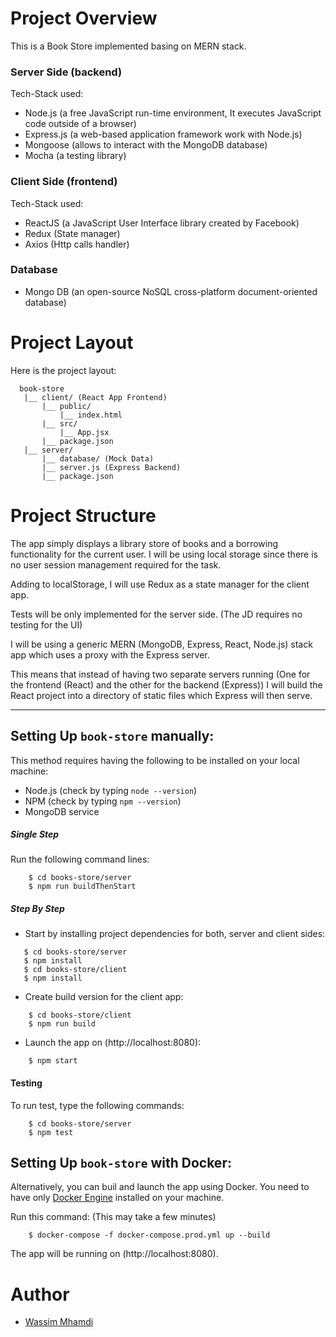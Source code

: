 # Project Overview

This is a Book Store implemented basing on MERN stack.

### Server Side (backend)

Tech-Stack used:
* Node.js (a free JavaScript run-time environment, It executes JavaScript code outside of a browser)
* Express.js (a web-based application framework work with Node.js)
* Mongoose (allows to interact with the MongoDB database)
* Mocha (a testing library) 

### Client Side (frontend)

Tech-Stack used:
* ReactJS (a JavaScript User Interface library created by Facebook)
* Redux (State manager)
* Axios (Http calls handler)

### Database
* Mongo DB (an open-source NoSQL cross-platform document-oriented database)

# Project Layout
Here is the project layout:
 ```
   book-store
    |__ client/ (React App Frontend)
        |__ public/
            |__ index.html
        |__ src/
            |__ App.jsx
        |__ package.json
    |__ server/
        |__ database/ (Mock Data)
        |__ server.js (Express Backend)
        |__ package.json
 ```

# Project Structure

The app simply displays a library store of books and a borrowing functionality for the current user.
I will be using local storage since there is no user session management required for the task.

Adding to localStorage, I will use Redux as a state manager for the client app.

Tests will be only implemented for the server side. (The JD requires no testing for the UI)

I will be using a generic MERN (MongoDB, Express, React, Node.js) stack app which uses a proxy with the Express server.

This means that instead of having two separate servers running (One for the frontend (React) and the other for the backend (Express)) I will build the React project into a directory of static files which Express will then serve.

---

## Setting Up `book-store` manually:
This method requires having the following to be installed on your local machine:
* Node.js (check by typing `node --version`)
* NPM (check by typing `npm --version`)
* MongoDB service

##### Single Step
Run the following command lines:
 ```
     $ cd books-store/server    
     $ npm run buildThenStart    
 ```

##### Step By Step
* Start by installing project dependencies for both, server and client sides:
 ```
    $ cd books-store/server    
    $ npm install    
    $ cd books-store/client    
    $ npm install    
 ```
* Create build version for the client app:
 ```
     $ cd books-store/client    
     $ npm run build    
 ```
* Launch the app on (http://localhost:8080):
 ```
     $ npm start    
 ```

#### Testing
To run test, type the following commands:
 ```
     $ cd books-store/server    
     $ npm test    
 ```

## Setting Up `book-store` with Docker:
Alternatively, you can buil and launch the app using Docker.
You need to have only [Docker Engine](https://docs.docker.com/engine/install/) installed on your machine.

Run this command: (This may take a few minutes)
 ```
     $ docker-compose -f docker-compose.prod.yml up --build    
 ```
The app will be running on (http://localhost:8080).

# Author
* [Wassim Mhamdi](https://wassimmhamdi.com)
